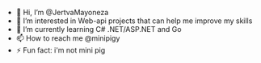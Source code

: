 - 👋 Hi, I’m @JertvaMayoneza
- 👀 I’m interested in Web-api projects that can help me improve my skills
- 🌱 I’m currently learning C# .NET/ASP.NET and Go
- 📫 How to reach me @minipigy
- ⚡ Fun fact: i'm not mini pig

<!---
JertvaMayoneza/JertvaMayoneza is a ✨ special ✨ repository because its `README.md` (this file) appears on your GitHub profile.
You can click the Preview link to take a look at your changes.
--->
